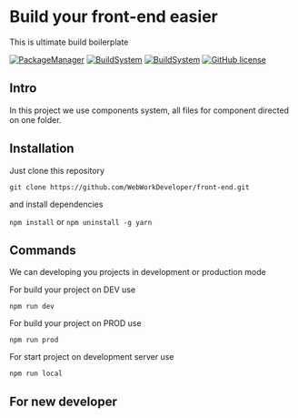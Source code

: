 # Build your front-end easier

This is ultimate build boilerplate 

[![PackageManager](https://img.shields.io/badge/npm-5.6.0-green.svg)](https://www.npmjs.com/)
[![BuildSystem](https://img.shields.io/badge/gulp-4.0.0-red.svg)](https://gulpjs.com/) [![BuildSystem](https://img.shields.io/badge/webpack-4.0.0-blue.svg)](https://webpack.js.org/) [![GitHub license](https://img.shields.io/github/license/Naereen/StrapDown.js.svg)](https://github.com/Naereen/StrapDown.js/blob/master/LICENSE)

## Intro

In this project we use components system, all files for component directed on one folder.

## Installation

Just clone this repository

`git clone https://github.com/WebWorkDeveloper/front-end.git`

and install dependencies

`npm install` or `npm uninstall -g yarn`

## Commands

We can developing you projects in development or production mode

For build your project on DEV use

`npm run dev`

For build your project on PROD use

`npm run prod`

For start project on development server use

`npm run local`

## For new developer
